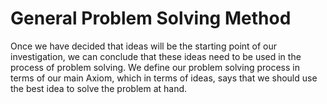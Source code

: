 # General Problem Solving Method

Once we have decided that ideas will be the starting point of our investigation, we can conclude that these ideas need to be used in the process of problem solving. We define our problem solving process in terms of our main Axiom, which in terms of ideas, says that we should use the best idea to solve the problem at hand.
